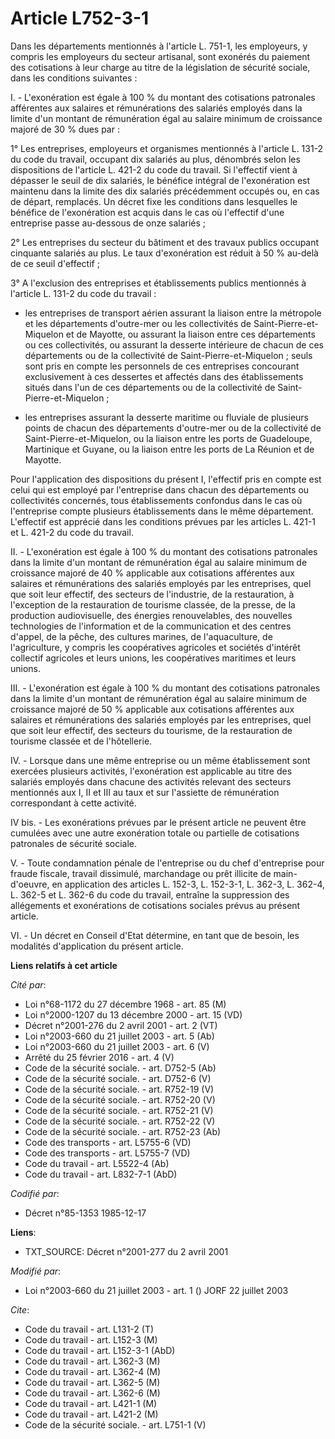 # Article L752-3-1

Dans les départements mentionnés à l'article L. 751-1, les employeurs, y compris les employeurs du secteur artisanal, sont
exonérés du paiement des cotisations à leur charge au titre de la législation de sécurité sociale, dans les conditions
suivantes :

I. - L'exonération est égale à 100 % du montant des cotisations patronales afférentes aux salaires et rémunérations des
salariés employés dans la limite d'un montant de rémunération égal au salaire minimum de croissance majoré de 30 % dues par :

1° Les entreprises, employeurs et organismes mentionnés à l'article L. 131-2 du code du travail, occupant dix salariés au
plus, dénombrés selon les dispositions de l'article L. 421-2 du code du travail. Si l'effectif vient à dépasser le seuil de
dix salariés, le bénéfice intégral de l'exonération est maintenu dans la limite des dix salariés précédemment occupés ou, en
cas de départ, remplacés. Un décret fixe les conditions dans lesquelles le bénéfice de l'exonération est acquis dans le cas
où l'effectif d'une entreprise passe au-dessous de onze salariés ;

2° Les entreprises du secteur du bâtiment et des travaux publics occupant cinquante salariés au plus. Le taux d'exonération
est réduit à 50 % au-delà de ce seuil d'effectif ;

3° A l'exclusion des entreprises et établissements publics mentionnés à l'article L. 131-2 du code du travail :

- les entreprises de transport aérien assurant la liaison entre la métropole et les départements d'outre-mer ou les
collectivités de Saint-Pierre-et-Miquelon et de Mayotte, ou assurant la liaison entre ces départements ou ces collectivités,
ou assurant la desserte intérieure de chacun de ces départements ou de la collectivité de Saint-Pierre-et-Miquelon ; seuls
sont pris en compte les personnels de ces entreprises concourant exclusivement à ces dessertes et affectés dans des
établissements situés dans l'un de ces départements ou de la collectivité de Saint-Pierre-et-Miquelon ;

- les entreprises assurant la desserte maritime ou fluviale de plusieurs points de chacun des départements d'outre-mer ou de
la collectivité de Saint-Pierre-et-Miquelon, ou la liaison entre les ports de Guadeloupe, Martinique et Guyane, ou la liaison
entre les ports de La Réunion et de Mayotte.

Pour l'application des dispositions du présent I, l'effectif pris en compte est celui qui est employé par l'entreprise dans
chacun des départements ou collectivités concernés, tous établissements confondus dans le cas où l'entreprise compte
plusieurs établissements dans le même département. L'effectif est apprécié dans les conditions prévues par les articles L.
421-1 et L. 421-2 du code du travail.

II. - L'exonération est égale à 100 % du montant des cotisations patronales dans la limite d'un montant de rémunération égal
au salaire minimum de croissance majoré de 40 % applicable aux cotisations afférentes aux salaires et rémunérations des
salariés employés par les entreprises, quel que soit leur effectif, des secteurs de l'industrie, de la restauration, à
l'exception de la restauration de tourisme classée, de la presse, de la production audiovisuelle, des énergies renouvelables,
des nouvelles technologies de l'information et de la communication et des centres d'appel, de la pêche, des cultures marines,
de l'aquaculture, de l'agriculture, y compris les coopératives agricoles et sociétés d'intérêt collectif agricoles et leurs
unions, les coopératives maritimes et leurs unions.

III. - L'exonération est égale à 100 % du montant des cotisations patronales dans la limite d'un montant de rémunération égal
au salaire minimum de croissance majoré de 50 % applicable aux cotisations afférentes aux salaires et rémunérations des
salariés employés par les entreprises, quel que soit leur effectif, des secteurs du tourisme, de la restauration de tourisme
classée et de l'hôtellerie.

IV. - Lorsque dans une même entreprise ou un même établissement sont exercées plusieurs activités, l'exonération est
applicable au titre des salariés employés dans chacune des activités relevant des secteurs mentionnés aux I, II et III au
taux et sur l'assiette de rémunération correspondant à cette activité.

IV bis. - Les exonérations prévues par le présent article ne peuvent être cumulées avec une autre exonération totale ou
partielle de cotisations patronales de sécurité sociale.

V. - Toute condamnation pénale de l'entreprise ou du chef d'entreprise pour fraude fiscale, travail dissimulé, marchandage ou
prêt illicite de main-d'oeuvre, en application des articles L. 152-3, L. 152-3-1, L. 362-3, L. 362-4, L. 362-5 et L. 362-6 du
code du travail, entraîne la suppression des allégements et exonérations de cotisations sociales prévus au présent article.

VI. - Un décret en Conseil d'Etat détermine, en tant que de besoin, les modalités d'application du présent article.

**Liens relatifs à cet article**

_Cité par_:

  - Loi n°68-1172 du 27 décembre 1968 - art. 85 (M)
  - Loi n°2000-1207 du 13 décembre 2000 - art. 15 (VD)
  - Décret n°2001-276 du 2 avril 2001 - art. 2 (VT)
  - Loi n°2003-660 du 21 juillet 2003 - art. 5 (Ab)
  - Loi n°2003-660 du 21 juillet 2003 - art. 6 (V)
  - Arrêté du 25 février 2016 - art. 4 (V)
  - Code de la sécurité sociale. - art. D752-5 (Ab)
  - Code de la sécurité sociale. - art. D752-6 (V)
  - Code de la sécurité sociale. - art. R752-19 (V)
  - Code de la sécurité sociale. - art. R752-20 (V)
  - Code de la sécurité sociale. - art. R752-21 (V)
  - Code de la sécurité sociale. - art. R752-22 (V)
  - Code de la sécurité sociale. - art. R752-23 (Ab)
  - Code des transports - art. L5755-6 (VD)
  - Code des transports - art. L5755-7 (VD)
  - Code du travail - art. L5522-4 (Ab)
  - Code du travail - art. L832-7-1 (AbD)

_Codifié par_:

  - Décret n°85-1353 1985-12-17

**Liens**:

  - TXT_SOURCE: Décret n°2001-277 du 2 avril 2001

_Modifié par_:

  - Loi n°2003-660 du 21 juillet 2003 - art. 1 () JORF 22 juillet 2003

_Cite_:

  - Code du travail - art. L131-2 (T)
  - Code du travail - art. L152-3 (M)
  - Code du travail - art. L152-3-1 (AbD)
  - Code du travail - art. L362-3 (M)
  - Code du travail - art. L362-4 (M)
  - Code du travail - art. L362-5 (M)
  - Code du travail - art. L362-6 (M)
  - Code du travail - art. L421-1 (M)
  - Code du travail - art. L421-2 (M)
  - Code de la sécurité sociale. - art. L751-1 (V)
